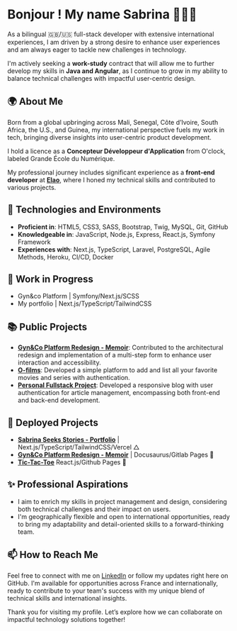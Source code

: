 # Bonjour ! My name Sabrina 🧝🏽‍♀️

As a bilingual 🇬🇧/🇺🇸 full-stack developer with extensive international experiences, I am driven by a strong desire to enhance user experiences and am always eager to tackle new challenges in technology. 

I'm actively seeking a **work-study** contract that will allow me to further develop my skills in **Java and Angular**, as I continue to grow in my ability to balance technical challenges with impactful user-centric design.

## 🌍 About Me

Born from a global upbringing across Mali, Senegal, Côte d’Ivoire, South Africa, the U.S., and Guinea, my international perspective fuels my work in tech, bringing diverse insights into user-centric product development. 

I hold a licence as a **Concepteur Développeur d'Application** from O'clock, labeled Grande École du Numérique. 

My professional journey includes significant experience as a **front-end developer** at **[Elao](https://www.elao.com/)**, where I honed my technical skills and contributed to various projects.

## 🧰 Technologies and Environments

- **Proficient in**: HTML5, CSS3, SASS, Bootstrap, Twig, MySQL, Git, GitHub
- **Knowledgeable in**: JavaScript, Node.js, Express, React.js, Symfony Framework
- **Experiences with**: Next.js, TypeScript, Laravel, PostgreSQL, Agile Methods, Heroku, CI/CD, Docker

## 🔨 Work in Progress
- Gyn&co Platform | Symfony/Next.js/SCSS
- My portfolio | Next.js/TypeScript/TailwindCSS

## 📚 Public Projects

- [**Gyn&Co Platform Redesign - Memoir**](https://github.com/sludovicdelys/gyn-co-memoir): Contributed to the architectural redesign and implementation of a multi-step form to enhance user interaction and accessibility.
- [**O-films**](https://github.com/sludovicdelys/o-films): Developed a simple platform to add and list all your favorite movies and series with authentication.
- [**Personal Fullstack Project**](https://github.com/sludovicdelys/theafricanbard.com): Developed a responsive blog with user authentication for article management, encompassing both front-end and back-end development.

## 🚀 Deployed Projects
- [**Sabrina Seeks Stories - Portfolio**](https://my-portfolio-omega-mauve.vercel.app/) | Next.js/TypeScript/TailwindCSS/Vercel △
- [**Gyn&Co Platform Redesign - Memoir**](https://gyn-co-memoir.gitlab.io/gyn-co-memoir/) | Docusaurus/Gitlab Pages 🦊
- [**Tic-Tac-Toe**](https://sludovicdelys.github.io/tic-tac-toe/) React.js/Github Pages 🐙

## ✨ Professional Aspirations

- I aim to enrich my skills in project management and design, considering both technical challenges and their impact on users.
- I'm geographically flexible and open to international opportunities, ready to bring my adaptability and detail-oriented skills to a forward-thinking team.

## 📫 How to Reach Me

Feel free to connect with me on [LinkedIn](https://www.linkedin.com/in/sabrinaludovicdelys/) or follow my updates right here on GitHub. I'm available for opportunities across France and internationally, ready to contribute to your team's success with my unique blend of technical skills and international insights.

Thank you for visiting my profile. Let’s explore how we can collaborate on impactful technology solutions together!






